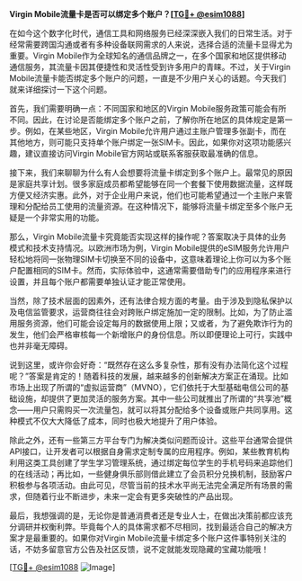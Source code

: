 **Virgin Mobile流量卡是否可以绑定多个账户？[[TG💪+ @esim1088](https://t.me/s/esim1088)]**

在如今这个数字化时代，通信工具和网络服务已经深深嵌入我们的日常生活。对于经常需要跨国沟通或者有多种设备联网需求的人来说，选择合适的流量卡显得尤为重要。Virgin Mobile作为全球知名的通信品牌之一，在多个国家和地区提供移动通信服务，其流量卡因其便捷性和灵活性受到许多用户的青睐。不过，关于Virgin Mobile流量卡能否绑定多个账户的问题，一直是不少用户关心的话题。今天我们就来详细探讨一下这个问题。

首先，我们需要明确一点：不同国家和地区的Virgin Mobile服务政策可能会有所不同。因此，在讨论是否能绑定多个账户之前，了解你所在地区的具体规定是第一步。例如，在某些地区，Virgin Mobile允许用户通过主账户管理多张副卡，而在其他地方，则可能只支持单个账户绑定一张SIM卡。因此，如果你对这项功能感兴趣，建议直接访问Virgin Mobile官方网站或联系客服获取最准确的信息。

接下来，我们来聊聊为什么有人会想要将流量卡绑定到多个账户上。最常见的原因是家庭共享计划。很多家庭成员都希望能够在同一个套餐下使用数据流量，这样既方便又经济实惠。此外，对于企业用户来说，他们也可能希望通过一个主账户来管理和分配给员工使用的流量资源。在这种情况下，能够将流量卡绑定至多个账户无疑是一个非常实用的功能。

那么，Virgin Mobile流量卡究竟能否实现这样的操作呢？答案取决于具体的业务模式和技术支持情况。以欧洲市场为例，Virgin Mobile提供的eSIM服务允许用户轻松地将同一张物理SIM卡切换至不同的设备中，这意味着理论上你可以为多个账户配置相同的SIM卡。然而，实际体验中，这通常需要借助专门的应用程序来进行设置，并且每个账户都需要单独认证才能正常使用。

当然，除了技术层面的因素外，还有法律合规方面的考量。由于涉及到隐私保护以及电信监管要求，运营商往往会对跨账户绑定施加一定的限制。比如，为了防止滥用服务资源，他们可能会设定每月的数据使用上限；又或者，为了避免欺诈行为的发生，他们会严格审核每一个新增账户的身份信息。所以即便理论上可行，实践中也并非毫无障碍。

说到这里，或许你会好奇：“既然存在这么多复杂性，那有没有办法简化这个过程呢？”答案是肯定的！随着科技的发展，越来越多的创新解决方案正在涌现。比如市场上出现了所谓的“虚拟运营商”（MVNO），它们依托于大型基础电信公司的基础设施，却提供了更加灵活的服务方案。其中一些公司就推出了所谓的“共享池”概念——用户只需购买一次流量包，就可以将其分配给多个设备或账户共同享用。这种模式不仅大大降低了成本，同时也极大地提升了用户体验。

除此之外，还有一些第三方平台专门为解决类似问题而设计。这些平台通常会提供API接口，让开发者可以根据自身需求定制专属的应用程序。例如，某些教育机构利用这类工具创建了学生学习管理系统，通过绑定每位学生的手机号码来追踪他们的在线活动；再比如，一些健身俱乐部则借此建立了会员积分兑换机制，鼓励客户积极参与各项活动。由此可见，尽管当前的技术水平尚无法完全满足所有场景的需求，但随着行业不断进步，未来一定会有更多突破性的产品出现。

最后，我想强调的是，无论你是普通消费者还是专业人士，在做出决策前都应该充分调研并权衡利弊。毕竟每个人的具体需求都不尽相同，找到最适合自己的解决方案才是最重要的。如果你对Virgin Mobile流量卡绑定多个账户这件事特别关注的话，不妨多留意官方公告及社区反馈，说不定就能发现隐藏的宝藏功能哦！

[[TG💪+ @esim1088](https://t.me/s/esim1088) ![Image](https://i.postimg.cc/4NQfJmqS/Snipaste-2025-05-13-00-14-12.png)]